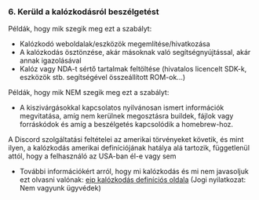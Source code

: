 ### 6. Kerüld a kalózkodásról beszélgetést

Példák, hogy mik szegik meg ezt a szabályt:
- Kalózkodó weboldalak/eszközök megemlítése/hivatkozása
- A kalózkodás ösztönzése, akár másoknak való segítségnyújtással, akár annak igazolásával
- Kalóz vagy NDA-t sértő tartalmak feltöltése (hivatalos licencelt SDK-k, eszközök stb. segítségével összeállított ROM-ok...)

Példák, hogy mik NEM szegik meg ezt a szabályt:
- A kiszivárgásokkal kapcsolatos nyilvánosan ismert információk megvitatása, amíg nem kerülnek megosztásra buildek, fájlok vagy forráskódok és amíg a beszélgetés kapcsolódik a homebrew-hoz.

A Discord szolgáltatási feltételei az amerikai törvényeket követik, és mint ilyen, a kalózkodás amerikai definíciójának hatálya alá tartozik, függetlenül attól, hogy a felhasználó az USA-ban él-e vagy sem
- További információkért arról, hogy mi kalózkodás és mi nem javasoljuk ezt olvasni valónak: [eip kalózkodás definíciós oldala](https://3ds.eiphax.tech/piracy.html) (Jogi nyilatkozat: Nem vagyunk ügyvédek)
